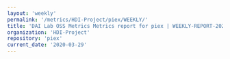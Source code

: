 ```yaml
---
layout: 'weekly'
permalink: '/metrics/HDI-Project/piex/WEEKLY/'
title: 'DAI Lab OSS Metrics Metrics report for piex | WEEKLY-REPORT-2020-03-29'
organization: 'HDI-Project'
repository: 'piex'
current_date: '2020-03-29'
---
```


